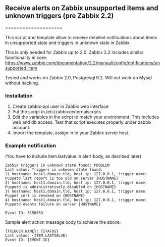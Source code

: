 ## Receive alerts on Zabbix unsupported items and unknown triggers (pre Zabbix 2.2)
====================

This script and template allow to receive detailed notifications about items in unsupported state and triggers in unknown state in Zabbix.

This is only needed for Zabbix up to 2.0. Zabbix 2.2 includes similar functionality in core: https://www.zabbix.com/documentation/2.2/manual/config/notifications/unsupported_item

Tested and works on Zabbix 2.0, Postgresql 9.2. Will not work on Mysql without hacking.

### Installation

1. Create zabbix-api user in Zabbix web interface
2. Put the script in /etc/zabbix/externalscripts
3. Edit the variables in the scirpt to match your environment. This includes web and db access. Test that script executes properly under zabbix account.
4. Import the template, assign in to your Zabbix server host.


### Example notification
(You have to include item.lastvalue in alert body, as desribed later)

```
Zabbix triggers in unknown state found: PROBLEM
Last value: Triggers in unknown state found:
1) hostname: host1.domain.tld, host ip: 127.0.0.1, trigger name: Puppetd last report is too old on server {HOSTNAME}
2) hostname: host1.domain.tld, host ip: 127.0.0.1, trigger name: Puppetd is administratively disabled on {HOSTNAME}
3) hostname: host1.domain.tld, host ip: 127.0.0.1, trigger name: Puppet cert is revoked on {HOSTNAME}
4) hostname: host1.domain.tld, host ip: 127.0.0.1, trigger name: Puppetd events failure on server {HOSTNAME}

Event ID: 3158053
```

Sample alert action message body to achieve the above:
```
{TRIGGER.NAME}: {STATUS}
Last value: {ITEM.LASTVALUE}
Event ID: {EVENT.ID}
```
